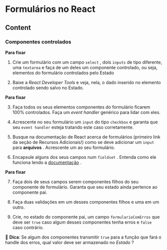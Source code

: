 # Formulários no React

## Content

### Componentes controlados

**Para fixar**  

1. Crie um formulário com um campo `select` , dois `inputs` de tipo diferente, uma `textarea` e faça de um deles um componente controlado, ou seja, elementos do formulário controlados pelo Estado  

2. Baixe a *React Developer Tools* e veja, nela, o dado inserido no elemento controlado sendo salvo no Estado.  

**Para fixar**

3. Faça todos os seus elementos componentes do formulário ficarem 100% controlados. Faça um *event handler* genérico para lidar com eles.

4. Acrescente no seu formulário um `input` do tipo `checkbox` e garanta que seu `event handler` esteja tratando este caso corretamente.

5. Busque na documentação de React acerca de formulários (primeiro link da seção de Recursos Adicionais!) como se deve adicionar um `input` para **arquivos** . Acrescente um ao seu formulário.

6. Encapsule alguns dos seus campos num `fieldset` . Entenda como ele funciona lendo a [documentação](https://developer.mozilla.org/pt-BR/docs/Web/HTML/Element/fieldset) .

**Para fixar**

7. Faça dois de seus campos serem componentes filhos do seu componente de formulário. Garanta que seu estado ainda pertence ao componente pai.

8. Faça duas validações em um desses componentes filhos e uma em um outro.

9. Crie, no estado do componente pai, um campo `formularioComErros` que deve ser `true` caso algum desses componentes tenha erros e `false` caso contrário.

🦜 **Dica**: Se algum dos componentes transmitir `true` para a função que fará o handle dos erros, qual valor deve ser armazenado no *Estado* ?